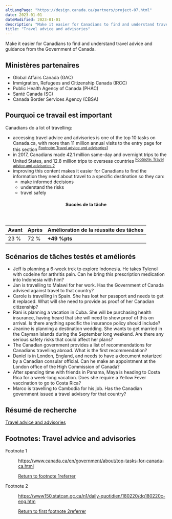 ```yaml
---
altLangPage: "https://design.canada.ca/partners/project-07.html"
date: 2023-01-01
dateModified: 2023-01-01
description: "Make it easier for Canadians to find and understand travel advice and guidance from the Government of Canada."
title: "Travel advice and advisories"
---
```

<p>Make it easier for Canadians to find and understand travel advice and guidance from the Government of Canada.</p>
<h2>Ministères partenaires</h2>
<ul>
  <li>Global Affairs Canada (GAC)</li>
  <li>Immigration, Refugees and Citizenship Canada (IRCC)</li>
  <li>Public Health Agency of Canada (PHAC)</li>
  <li>Santé Canada (SC)</li>
  <li>Canada Border Services Agency (CBSA)</li>
</ul>
<h2>Pourquoi ce travail est important</h2>
<p>Canadians do a lot of travelling: </p>
<ul>
  <li>accessing travel advice and advisories is one of the top 10 tasks on Canada.ca, with more than 11 million annual visits to the entry page for this section <sup id="fn1-rf"><a class="fn-lnk" href="#fn1"><span class="wb-inv">Footnote: Travel advice and advisories</span>1</a></sup> </li>
  <li>in 2017, Canadians made 42.1 million same-day and overnight trips to the United States, and 12.8 million trips to overseas countries <sup id="fn2-rf"><a class="fn-lnk" href="#fn2"><span class="wb-inv">Footnote: Travel advice and advisories </span>2</a></sup> </li>
  <li>improving this content makes it easier for Canadians to find the information they need about travel to a specific destination so they can:
    <ul>
      <li>make informed decisions</li>
      <li>understand the risks</li>
      <li>travel safely</li>
    </ul>
  </li>
</ul>
<div class="row mrgn-tp-lg mrgn-bttm-lg">
  <div class="col-md-8">
    <div class="panel panel-success">
      <header class="panel-heading">
        <h4 class="panel-title text-center">Succès de la tâche</h4>
      </header>
      <table class="table">
        <thead>
          <tr style="">
            <th scope="col" class="col-md-3">Avant</th>
            <th scope="col" class="col-md-3">Après</th>
            <th scope="col" class="col-md-6">Amélioration de la réussite des tâches</th>
          </tr>
        </thead>
        <tbody>
          <tr>
            <td class="table-smnum">23&nbsp;%</td>
            <td class="table-smnum">72&nbsp;%</td>
            <td class="table-smnum"><span class="text-success"><strong>+49&nbsp;%pts</strong></span></td>
          </tr>
        </tbody>
      </table>
    </div>
  </div>
</div>
<h2>Scénarios de tâches testés et améliorés</h2>
<ul class="lst-spcd">
  <li>Jeff is planning a 6-week trek to explore Indonesia. He takes Tylenol with codeine for arthritis pain. Can he bring this prescription medication into Indonesia with him?</li>
  <li>Jan is travelling to Malawi for her work. Has the Government of Canada advised against travel to that country?</li>
  <li>Carole is travelling in Spain. She has lost her passport and needs to get it replaced. What will she need to provide as proof of her Canadian citizenship?</li>
  <li>Rani is planning a vacation in Cuba. She will be purchasing health insurance, having heard that she will need to show proof of this on arrival. Is there anything specific the insurance policy should include?</li>
  <li>Jeanine is planning a destination wedding. She wants to get married in the Cayman Islands during the September long weekend. Are there any serious safety risks that could affect her plans?</li>
  <li>The Canadian government provides a list of recommendations for Canadians travelling abroad. What is the first recommendation?</li>
  <li>Daniel is in London, England, and needs to have a document notarized by a Canadian consular official. Can he make an appointment at the London office of the High Commission of Canada?</li>
  <li>After spending time with friends in Panama, Maya is heading to Costa Rica for a week-long vacation. Does she require a Yellow Fever vaccination to go to Costa Rica?</li>
  <li>Marco is travelling to Cambodia for his job. Has the Canadian government issued a travel advisory for that country?</li>
</ul>
<h2>Résumé de recherche</h2>
<p><a href="https://blogue.canada.ca/resumes-recherche/travel-advice-research-summary.html">Travel advice and advisories</a></p>
<aside class="wb-fnote" role="note">
  <h2 class="wb-inv" id="fn-travel">Footnotes: Travel advice and advisories</h2>
  <dl>
    <dt>Footnote 1</dt>
    <dd id="fn1">
      <p><a href="https://www.canada.ca/en/government/about/top-tasks-for-canada-ca.html">https://www.canada.ca/en/government/about/top-tasks-for-canada-ca.html</a></p>
      <p class="fn-rtn"><a href="#fn1-rf"><span class="wb-inv">Return to footnote </span>1<span class="wb-inv">referrer</span></a></p>
    </dd>
    <dt>Footnote 2</dt>
    <dd id="fn2">
      <p><a href="https://www150.statcan.gc.ca/n1/daily-quotidien/180220/dq180220c-eng.htm">https://www150.statcan.gc.ca/n1/daily-quotidien/180220/dq180220c-eng.htm</a></p>
      <p class="fn-rtn"><a href="#fn2-1-rf"><span class="wb-inv">Return to <span>first</span> footnote</span> 2<span class="wb-inv">referrer</span></a></p>
    </dd>
  </dl>
</aside>
